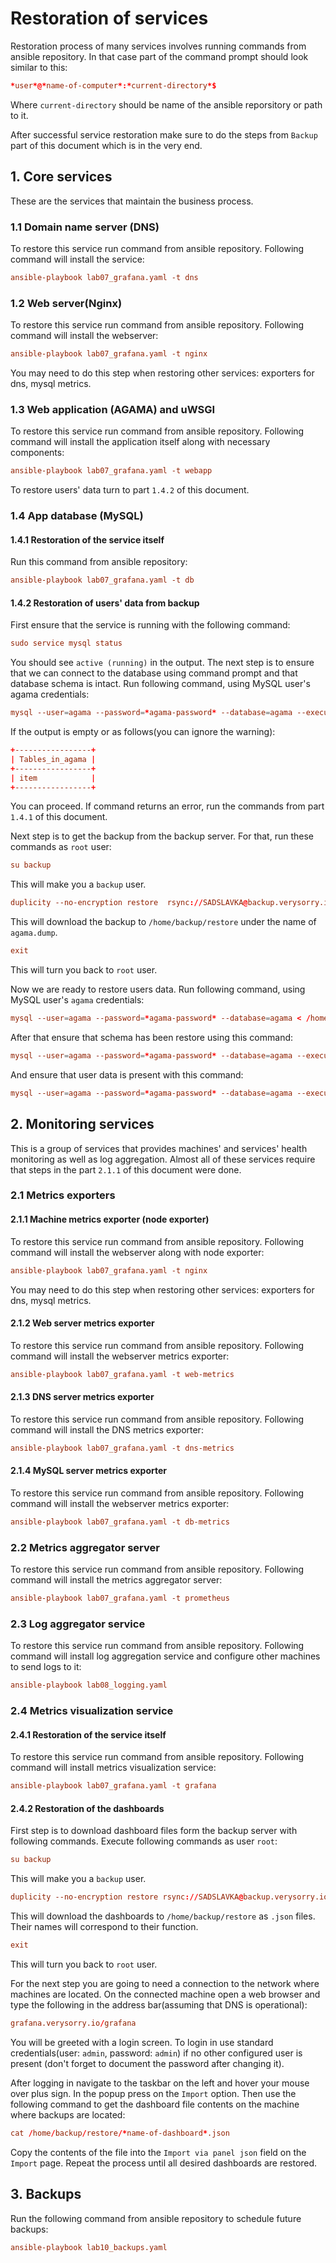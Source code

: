 # Restoration of services
Restoration process of many services involves running commands from ansible repository. In that case part of the command prompt should look similar to this:  
  
```conf  
*user*@*name-of-computer*:*current-directory*$
```  
Where `current-directory` should be name of the ansible reporsitory or path to it. 

After successful service restoration make sure to do the steps from `Backup` part of this document which is in the very end.  

## 1. Core services  
These are the services that maintain the business process. 

### 1.1 Domain name server (DNS)  
To restore this service run command from ansible repository. Following command will install the service:  

```conf  
ansible-playbook lab07_grafana.yaml -t dns  
```  

### 1.2 Web server(Nginx)  
To restore this service run command
from ansible repository. Following command will install the webserver:  

```conf
ansible-playbook lab07_grafana.yaml -t nginx
```  

You may need to do this step when restoring other services: exporters for dns, mysql metrics.  

### 1.3 Web application (AGAMA) and uWSGI 
To restore this service run command from ansible repository. Following command will install the application itself along with necessary components:  

```conf
ansible-playbook lab07_grafana.yaml -t webapp 
```  

To restore users' data turn to part `1.4.2` of this document.

### 1.4 App database (MySQL)
#### 1.4.1 Restoration of the service itself  
Run this command from ansible repository:  

```conf 
ansible-playbook lab07_grafana.yaml -t db 
```  

#### 1.4.2 Restoration of users' data from backup
First ensure that the service is running with the following command:  

```conf  
sudo service mysql status  
```  

You should see `active (running)` in the output. The next step is to ensure that we can connect to the database using command prompt and that database schema is intact. Run following command, using MySQL user's agama credentials: 

```conf 
mysql --user=agama --password=*agama-password* --database=agama --execute "show tables;"  
```
If the output is empty or as follows(you can ignore the warning):  

```conf
+-----------------+
| Tables_in_agama |
+-----------------+
| item            |
+-----------------+
```  
You can proceed. If command returns an error, run the commands from part `1.4.1` of this document.  

Next step is to get the backup from the backup server. For that, run these commands as `root` user:  

```conf
su backup 
```  
This will make you a `backup` user.  

```conf  
duplicity --no-encryption restore  rsync://SADSLAVKA@backup.verysorry.io//home/SADSLAVKA/agama /home/backup/restore/agama.dump  
```
This will download the backup to `/home/backup/restore` under the name of `agama.dump`.  

```conf  
exit  
```  
This will turn you back to `root` user.  

Now we are ready to restore users data. Run following command, using MySQL user's `agama` credentials: 

```conf 
mysql --user=agama --password=*agama-password* --database=agama < /home/backup/restore/agama.dump    
```  

After that ensure that schema has been restore using this command:  

```conf 
mysql --user=agama --password=*agama-password* --database=agama --execute "show tables;"  
```  

And ensure that user data is present with this command:  

```conf  
mysql --user=agama --password=*agama-password* --database=agama --execute "select * from item;"  
```  

## 2. Monitoring services  
This is a group of services that provides machines' and services' health monitoring as well as log aggregation. Almost all of these services require that steps in the part `2.1.1` of this document were done.

### 2.1 Metrics exporters   
#### 2.1.1 Machine metrics exporter (node exporter)  
To restore this service run command from ansible repository. Following command will install the webserver along with node exporter:  

```conf
ansible-playbook lab07_grafana.yaml -t nginx 
```  

You may need to do this step when restoring other services: exporters for dns, mysql metrics.   

#### 2.1.2 Web server metrics exporter
To restore this service run command from ansible repository. Following command will install the webserver metrics exporter:  

```conf 
ansible-playbook lab07_grafana.yaml -t web-metrics  
```   

#### 2.1.3 DNS server metrics exporter  
To restore this service run command from ansible repository. Following command will install the DNS metrics exporter:  

```conf 
ansible-playbook lab07_grafana.yaml -t dns-metrics  
```   

#### 2.1.4 MySQL server metrics exporter  
To restore this service run command from ansible repository. Following command will install the webserver metrics exporter:  

```conf 
ansible-playbook lab07_grafana.yaml -t db-metrics  
```   

### 2.2 Metrics aggregator server 
To restore this service run command from ansible repository. Following command will install the metrics aggregator server:  

```conf 
ansible-playbook lab07_grafana.yaml -t prometheus  
```   

### 2.3 Log aggregator service 
To restore this service run command from ansible repository. Following command will install log aggregation service and configure other machines to send logs to it:  

```conf 
ansible-playbook lab08_logging.yaml   
```   

### 2.4 Metrics visualization service   
#### 2.4.1 Restoration of the service itself  
To restore this service run command from ansible repository. Following command will install metrics visualization service:  

```conf 
ansible-playbook lab07_grafana.yaml -t grafana   
```   

#### 2.4.2 Restoration of the dashboards  
First step is to download dashboard files form the backup server with following commands. Execute following commands as user `root`:  

```conf
su backup 
```  
This will make you a `backup` user.  

```conf  
duplicity --no-encryption restore rsync://SADSLAVKA@backup.verysorry.io//home/SADSLAVKA/dashboards /home/backup/restore/  
```
This will download the dashboards to `/home/backup/restore` as `.json` files. Their names will correspond to their function.  

```conf  
exit  
```  
This will turn you back to `root` user.  

For the next step you are going to need a connection to the network where machines are located. On the connected machine open a web browser and type the following in the address bar(assuming that DNS is operational):  

```conf  
grafana.verysorry.io/grafana  
```  
You will be greeted with a login screen. To login in use standard credentials(user: `admin`, password: `admin`) if no other configured user is present (don't forget to document the password after changing it).  

After logging in navigate to the taskbar on the left and hover your mouse over plus sign. In the popup press on the `Import` option. Then use the following command to get the dashboard file contents on the machine where backups are located:  

```conf 
cat /home/backup/restore/*name-of-dashboard*.json  
```  

Copy the contents of the file into the `Import via panel json` field on the `Import` page. Repeat the process until all desired dashboards are restored.  

## 3. Backups 
Run the following command from ansible repository to schedule future backups:  

```conf  
ansible-playbook lab10_backups.yaml  
```

